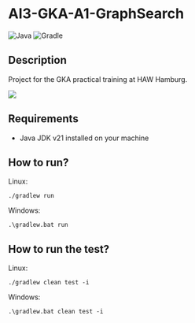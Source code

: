 # AI3-GKA-A1-GraphSearch
![Java](https://img.shields.io/badge/Java-ED8B00?style=for-the-badge&logo=openjdk&logoColor=white) ![Gradle](https://img.shields.io/badge/Gradle-02303A?style=for-the-badge&logo=Gradle&logoColor=white)

## Description
Project for the GKA practical training at HAW Hamburg.

![](https://github.com/BAAMMM1/AI3-GKA-A1-Graph/blob/fe2461553e13d2f0debe1a4afe7cdb7dc3556e5a/images/teaser.gif)

## Requirements
- Java JDK v21 installed on your machine

## How to run?
Linux:
```
./gradlew run
```

Windows:
```
.\gradlew.bat run
```

## How to run the test?
Linux:
```
./gradlew clean test -i
```

Windows:
```
.\gradlew.bat clean test -i
```
